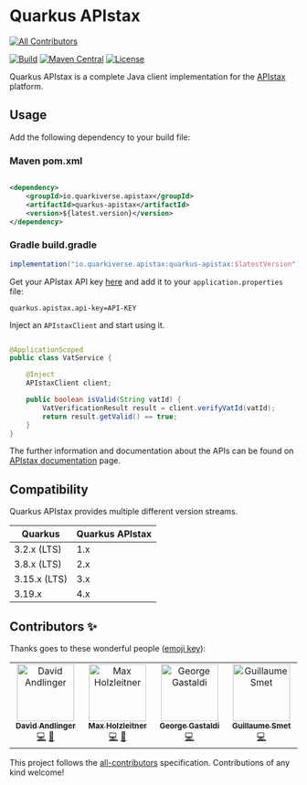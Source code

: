 # Quarkus APIstax

<!-- ALL-CONTRIBUTORS-BADGE:START - Do not remove or modify this section -->
[![All Contributors](https://img.shields.io/badge/all_contributors-2-orange.svg?style=flat-square)](#contributors-)
<!-- ALL-CONTRIBUTORS-BADGE:END -->
[![Build](https://github.com/quarkiverse/quarkus-apistax/workflows/Build/badge.svg)](https://github.com/quarkiverse/quarkus-apistax/actions?query=workflow%3ABuild)
[![Maven Central](https://img.shields.io/maven-central/v/io.quarkiverse.apistax/quarkus-apistax-parent.svg?label=Maven%20Central)](https://search.maven.org/artifact/io.quarkiverse.apistax/quarkus-apistax-parent)
[![License](https://img.shields.io/badge/License-Apache%202.0-blue.svg)](https://opensource.org/licenses/Apache-2.0)

Quarkus APIstax is a complete Java client implementation for the [APIstax](https://apistax.io) platform.

## Usage

Add the following dependency to your build file:

### Maven pom.xml

```xml

<dependency>
    <groupId>io.quarkiverse.apistax</groupId>
    <artifactId>quarkus-apistax</artifactId>
    <version>${latest.version}</version>
</dependency>
```

### Gradle build.gradle

```groovy
implementation("io.quarkiverse.apistax:quarkus-apistax:$latestVersion")
```

Get your APIstax API key [here](https://app.apistax.io/api-keys) and add it to your `application.properties` file:

```properties
quarkus.apistax.api-key=API-KEY
```

Inject an `APIstaxClient` and start using it.

```java

@ApplicationScoped
public class VatService {

    @Inject
    APIstaxClient client;

    public boolean isValid(String vatId) {
        VatVerificationResult result = client.verifyVatId(vatId);
        return result.getValid() == true;
    }
}
```

The further information and documentation about the APIs can be found
on [APIstax documentation](https://apistax.io/docs) page.

## Compatibility

Quarkus APIstax provides multiple different version streams.

| Quarkus      | Quarkus APIstax |
|--------------|-----------------|
| 3.2.x (LTS)  | 1.x             |
| 3.8.x (LTS)  | 2.x             |
| 3.15.x (LTS) | 3.x             |
| 3.19.x       | 4.x             |

## Contributors ✨

Thanks goes to these wonderful people ([emoji key](https://allcontributors.org/docs/en/emoji-key)):

<!-- ALL-CONTRIBUTORS-LIST:START - Do not remove or modify this section -->
<!-- prettier-ignore-start -->
<!-- markdownlint-disable -->
<table>
  <tbody>
    <tr>
      <td align="center" valign="top" width="14.28%"><a href="http://instant-it.at"><img src="https://avatars.githubusercontent.com/u/1436448?v=4?s=100" width="100px;" alt="David Andlinger"/><br /><sub><b>David Andlinger</b></sub></a><br /><a href="https://github.com/quarkiverse/quarkus-apistax/commits?author=andlinger" title="Code">💻</a> <a href="#maintenance-andlinger" title="Maintenance">🚧</a></td>
      <td align="center" valign="top" width="14.28%"><a href="http://instant-it.at"><img src="https://avatars.githubusercontent.com/u/3810635?v=4?s=100" width="100px;" alt="Max Holzleitner"/><br /><sub><b>Max Holzleitner</b></sub></a><br /><a href="https://github.com/quarkiverse/quarkus-apistax/commits?author=holzleitner" title="Code">💻</a> <a href="#maintenance-holzleitner" title="Maintenance">🚧</a></td>
      <td align="center" valign="top" width="14.28%"><a href="http://gastaldi.wordpress.com"><img src="https://avatars.githubusercontent.com/u/54133?v=4?s=100" width="100px;" alt="George Gastaldi"/><br /><sub><b>George Gastaldi</b></sub></a><br /><a href="https://github.com/quarkiverse/quarkus-apistax/commits?author=gastaldi" title="Code">💻</a></td>
      <td align="center" valign="top" width="14.28%"><a href="https://lesincroyableslivres.fr/"><img src="https://avatars.githubusercontent.com/u/1279749?v=4?s=100" width="100px;" alt="Guillaume Smet"/><br /><sub><b>Guillaume Smet</b></sub></a><br /><a href="https://github.com/quarkiverse/quarkus-apistax/commits?author=gsmet" title="Code">💻</a></td>
    </tr>
  </tbody>
</table>

<!-- markdownlint-restore -->
<!-- prettier-ignore-end -->

<!-- ALL-CONTRIBUTORS-LIST:END -->

This project follows the [all-contributors](https://github.com/all-contributors/all-contributors) specification.
Contributions of any kind welcome!
